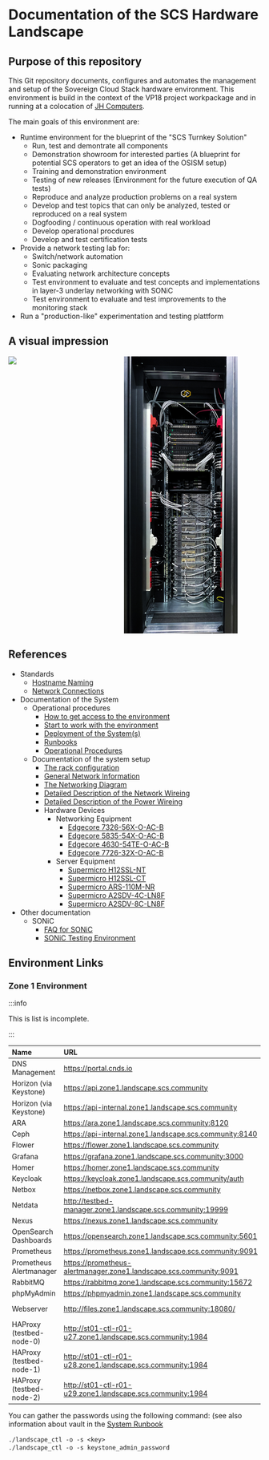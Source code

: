 # Documentation of the SCS Hardware Landscape

## Purpose of this repository

This Git repository documents, configures and automates the management and setup of the Sovereign Cloud Stack hardware environment.
This environment is build in the context of the VP18 project workpackage and in running at a colocation of [JH Computers](https://jh-computers.de/).

The main goals of this environment are:

* Runtime environment for the blueprint of the "SCS Turnkey Solution"
  * Run, test and demontrate all components
  * Demonstration showroom for interested parties
    (A blueprint for potential SCS operators to get an idea of the OSISM setup)
  * Training and demonstration environment
  * Testing of new releases
    (Environment for the future execution of QA tests)
  * Reproduce and analyze production problems on a real system
  * Develop and test topics that can only be analyzed, tested or reproduced on a real system
  * Dogfooding / continuous operation with real workload
  * Develop operational procdures
  * Develop and test certification tests
* Provide a network testing lab for:
  * Switch/network automation
  * Sonic packaging
  * Evaluating network architecture concepts
  * Test environment to evaluate and test concepts and implementations in layer-3 underlay networking with SONiC
  * Test environment to evaluate and test improvements to the monitoring stack
* Run a "production-like" experimentation and testing plattform

## A visual impression

<div style="display: flex">
    <img src="documentation/assets/rack/rack_frontside.JPG" style="width: 45%;" >&nbsp;
    <img src="documentation/assets/rack/rack_backside.JPG" style="width: 45%;" />
</div>

## References

* Standards
  * [Hostname Naming](documentation/standards/Hostname_Naming.md)
  * [Network Connections](documentation/standards/System_Network_Connections.md)
* Documentation of the System
  * Operational procedures
    * [How to get access to the environment](documentation/System_Runbooks.md#how-to-get-access)
    * [Start to work with the environment](documentation/System_Usage.md)
    * [Deployment of the System(s)](documentation/System_Deployment.md)
    * [Runbooks](documentation/System_Runbooks.md)
    * [Operational Procedures](documentation/System_Operational_Workflows.md)
  * Documentation of the system setup
    * [The rack configuration](documentation/System_Rack_Setup.md)
    * [General Network Information](documentation/System_Networks.md)
    * [The Networking Diagram](documentation/System_Network_Diagram.md)
    * [Detailed Description of the Network Wireing](documentation/System_Network_Wireing.md)
    * [Detailed Description of the Power Wireing](documentation/System_Power_Wireing.md)
    * Hardware Devices
      * Networking Equipment
        * [Edgecore 7326-56X-O-AC-B](documentation/devices/network/Edgecore_7326-56X-O-AC-B.md)
        * [Edgecore 5835-54X-O-AC-B](documentation/devices/network/Edgecore_5835-54X-O-AC-B.md)
        * [Edgecore 4630-54TE-O-AC-B](documentation/devices/network/Edgecore_4630-54TE-O-AC-B.md)
        * [Edgecore 7726-32X-O-AC-B](documentation/devices/network/Edgecore_7726-32X-O-AC-B.md)
      * Server Equipment
        * [Supermicro H12SSL-NT](documentation/devices/servers/Supermicro_H12SSL-NT.md)
        * [Supermicro H12SSL-CT](documentation/devices/servers/Supermicro_H12SSL-CT.md)
        * [Supermicro ARS-110M-NR](documentation/devices/servers/Supermicro_ARS-110M-NR.md)
        * [Supermicro A2SDV-4C-LN8F](documentation/devices/servers/Supermicro_A2SDV-4C-LN8F.md)
        * [Supermicro A2SDV-8C-LN8F](documentation/devices/servers/Supermicro_A2SDV-8C-LN8F.md)
* Other documentation
  * SONiC
    * [FAQ for SONiC](documentation/sonic/FAQ_SONiC.md)
    * [SONiC Testing Environment](documentation/sonic/SONiC_Testing.md)


## Environment Links

### Zone 1 Environment

:::info

This is list is incomplete.

:::

| Name                     | URL                                                                | Username     | Password Key                   | Note            |
|:-------------------------|:-------------------------------------------------------------------|:-------------|:------------------------------ |:----------------|
| DNS Management           | https://portal.cnds.io                                             | <personal>   |                                |                 |
| Horizon (via Keystone)   | https://api.zone1.landscape.scs.community                          | admin        | keystone_admin_password        | domain: default |
| Horizon (via Keystone)   | https://api-internal.zone1.landscape.scs.community                 | admin        | keystone_admin_password        | domain: default |
| ARA                      | https://ara.zone1.landscape.scs.community:8120                     | ara          | ara_password                   |                 |
| Ceph                     | https://api-internal.zone1.landscape.scs.community:8140            | admin        |                                |                 |
| Flower                   | https://flower.zone1.landscape.scs.community                       |              |                                |                 |
| Grafana                  | https://grafana.zone1.landscape.scs.community:3000                 | admin        | grafana_admin_password         |                 |
| Homer                    | https://homer.zone1.landscape.scs.community                        |              |                                |                 |
| Keycloak                 | https://keycloak.zone1.landscape.scs.community/auth                | admin        |                                |                 |
| Netbox                   | https://netbox.zone1.landscape.scs.community                       | admin        | password                       |                 |
| Netdata                  | http://testbed-manager.zone1.landscape.scs.community:19999         |              |                                |                 |
| Nexus                    | https://nexus.zone1.landscape.scs.community                        | admin        |                                |                 |
| OpenSearch Dashboards    | https://opensearch.zone1.landscape.scs.community:5601              | opensearch   | opensearch_dashboards_password |                 |
| Prometheus               | https://prometheus.zone1.landscape.scs.community:9091              | admin        |                                |                 |
| Prometheus Alertmanager  | https://prometheus-alertmanager.zone1.landscape.scs.community:9091 | admin        |                                |                 |
| RabbitMQ                 | https://rabbitmq.zone1.landscape.scs.community:15672               | openstack    | rabbitmq_password              |                 |
| phpMyAdmin               | https://phpmyadmin.zone1.landscape.scs.community                   | root         | database_password              |                 |
| Webserver                | http://files.zone1.landscape.scs.community:18080/                  | n/a          | n/a                            | Install Files   |
| HAProxy (testbed-node-0) | http://st01-ctl-r01-u27.zone1.landscape.scs.community:1984         | openstack    |                                |                 |
| HAProxy (testbed-node-1) | http://st01-ctl-r01-u28.zone1.landscape.scs.community:1984         | openstack    |                                |                 |
| HAProxy (testbed-node-2) | http://st01-ctl-r01-u29.zone1.landscape.scs.community:1984         | openstack    |                                |                 |

You can gather the passwords using the following command:
(see also information about vault in the [System Runbook](documentation/System_Runbooks.md)
```
./landscape_ctl -o -s <key>
./landscape_ctl -o -s keystone_admin_password

```
